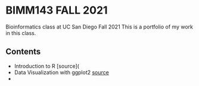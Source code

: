 # BIMM143 FALL 2021
Bioinformatics class at UC San Diego Fall 2021
This is a portfolio of my work in this class.

## Contents
- Introduction to R [source](
- Data Visualization with ggplot2 [source](https://github.com/sal003/bimm143/tree/main/class05)
- 
